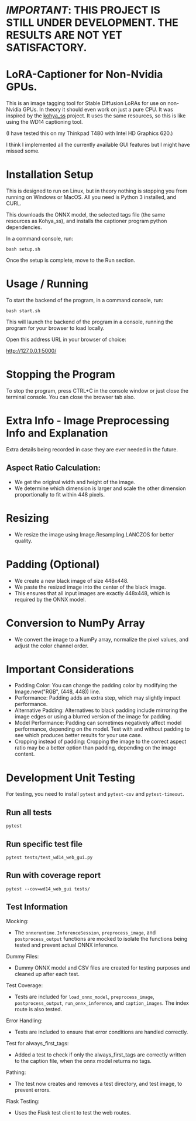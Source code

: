 # ***IMPORTANT***: THIS PROJECT IS STILL UNDER DEVELOPMENT. THE RESULTS ARE NOT YET SATISFACTORY.

# LoRA-Captioner for Non-Nvidia GPUs.

This is an image tagging tool for Stable Diffusion LoRAs for use on non-Nvidia GPUs. In theory it should even work on just a pure CPU. It was inspired by the [kohya_ss](https://github.com/bmaltais/kohya_ss) project. It uses the same resources, so this is like using the WD14 captioning tool.

(I have tested this on my Thinkpad T480 with Intel HD Graphics 620.)

I think I implemented all the currently available GUI features but I might have missed some.

# Installation Setup

This is designed to run on Linux, but in theory nothing is stopping you from running on Windows or MacOS. All you need is Python 3 installed, and CURL.

This downloads the ONNX model, the selected tags file (the same resources as Kohya_ss), and installs the captioner program python dependencies.

In a command console, run:

```
bash setup.sh
```

Once the setup is complete, move to the Run section.

# Usage / Running

To start the backend of the program, in a command console, run:

```
bash start.sh
```

This will launch the backend of the program in a console, running the program for your browser to load locally. 

Open this address URL in your browser of choice:

http://127.0.0.1:5000/

# Stopping the Program

To stop the program, press CTRL+C in the console window or just close the terminal console. You can close the browser tab also.

# Extra Info - Image Preprocessing Info and Explanation

Extra details being recorded in case they are ever needed in the future.

## Aspect Ratio Calculation:
- We get the original width and height of the image.
- We determine which dimension is larger and scale the other dimension proportionally to fit within 448 pixels.

# Resizing

- We resize the image using Image.Resampling.LANCZOS for better quality.

# Padding (Optional)

- We create a new black image of size 448x448.
- We paste the resized image into the center of the black image.
- This ensures that all input images are exactly 448x448, which is required by the ONNX model.

# Conversion to NumPy Array

- We convert the image to a NumPy array, normalize the pixel values, and adjust the color channel order.

# Important Considerations

- Padding Color: You can change the padding color by modifying the Image.new("RGB", (448, 448)) line.
- Performance: Padding adds an extra step, which may slightly impact performance.
- Alternative Padding: Alternatives to black padding include mirroring the image edges or using a blurred version of the image for padding.
- Model Performance: Padding can sometimes negatively affect model performance, depending on the model. Test with and without padding to see which produces better results for your use case.
- Cropping instead of padding: Cropping the image to the correct aspect ratio may be a better option than padding, depending on the image content.

# Development Unit Testing

For testing, you need to install `pytest` and `pytest-cov` and `pytest-timeout`.

## Run all tests
```
pytest
```

## Run specific test file

```
pytest tests/test_wd14_web_gui.py
```

## Run with coverage report

```
pytest --cov=wd14_web_gui tests/
```

## Test Information

Mocking:
- The `onnxruntime.InferenceSession`, `preprocess_image`, and `postprocess_output` functions are mocked to isolate the functions being tested and prevent actual ONNX inference.

Dummy Files:
- Dummy ONNX model and CSV files are created for testing purposes and cleaned up after each test.

Test Coverage:
- Tests are included for `load_onnx_model`, `preprocess_image`, `postprocess_output`, `run_onnx_inference`, and `caption_images`.
The index route is also tested.

Error Handling:
- Tests are included to ensure that error conditions are handled correctly.

Test for always_first_tags:
- Added a test to check if only the always_first_tags are correctly written to the caption file, when the onnx model returns no tags.

Pathing:
- The test now creates and removes a test directory, and test image, to prevent errors.

Flask Testing:
- Uses the Flask test client to test the web routes.

